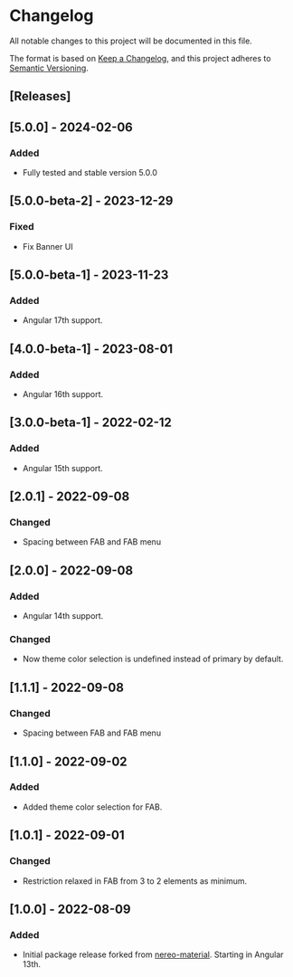 # Changelog
All notable changes to this project will be documented in this file.

The format is based on [Keep a Changelog](https://keepachangelog.com/en/1.0.0/),
and this project adheres to [Semantic Versioning](https://semver.org/spec/v2.0.0.html).


## [Releases]

## [5.0.0] - 2024-02-06
### Added
- Fully tested and stable version 5.0.0

## [5.0.0-beta-2] - 2023-12-29
### Fixed
- Fix Banner UI

## [5.0.0-beta-1] - 2023-11-23
### Added
- Angular 17th support.

## [4.0.0-beta-1] - 2023-08-01
### Added
- Angular 16th support.

## [3.0.0-beta-1] - 2022-02-12
### Added
- Angular 15th support.

## [2.0.1] - 2022-09-08
### Changed
- Spacing between FAB and FAB menu

## [2.0.0] - 2022-09-08
### Added
- Angular 14th support.
### Changed
- Now theme color selection is undefined instead of primary by default.

## [1.1.1] - 2022-09-08
### Changed
- Spacing between FAB and FAB menu

## [1.1.0] - 2022-09-02
### Added
- Added theme color selection for FAB.

## [1.0.1] - 2022-09-01
### Changed
- Restriction relaxed in FAB from 3 to 2 elements as minimum.

## [1.0.0] - 2022-08-09
### Added
- Initial package release forked from [nereo-material](https://github.com/nereolopez). Starting in Angular 13th.
